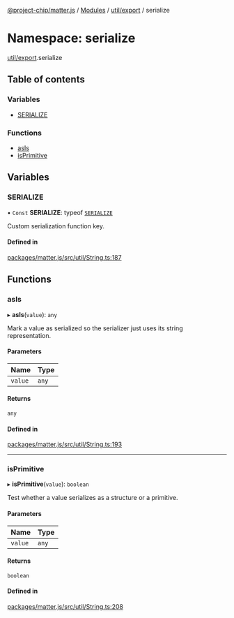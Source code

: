 [@project-chip/matter.js](../README.md) / [Modules](../modules.md) / [util/export](util_export.md) / serialize

# Namespace: serialize

[util/export](util_export.md).serialize

## Table of contents

### Variables

- [SERIALIZE](util_export.serialize.md#serialize)

### Functions

- [asIs](util_export.serialize.md#asis)
- [isPrimitive](util_export.serialize.md#isprimitive)

## Variables

### SERIALIZE

• `Const` **SERIALIZE**: typeof [`SERIALIZE`](util_export.serialize.md#serialize)

Custom serialization function key.

#### Defined in

[packages/matter.js/src/util/String.ts:187](https://github.com/project-chip/matter.js/blob/6d3b6a5d957d88a9231d6ecab4bb41f8133112be/packages/matter.js/src/util/String.ts#L187)

## Functions

### asIs

▸ **asIs**(`value`): `any`

Mark a value as serialized so the serializer just uses its string
representation.

#### Parameters

| Name | Type |
| :------ | :------ |
| `value` | `any` |

#### Returns

`any`

#### Defined in

[packages/matter.js/src/util/String.ts:193](https://github.com/project-chip/matter.js/blob/6d3b6a5d957d88a9231d6ecab4bb41f8133112be/packages/matter.js/src/util/String.ts#L193)

___

### isPrimitive

▸ **isPrimitive**(`value`): `boolean`

Test whether a value serializes as a structure or a primitive.

#### Parameters

| Name | Type |
| :------ | :------ |
| `value` | `any` |

#### Returns

`boolean`

#### Defined in

[packages/matter.js/src/util/String.ts:208](https://github.com/project-chip/matter.js/blob/6d3b6a5d957d88a9231d6ecab4bb41f8133112be/packages/matter.js/src/util/String.ts#L208)
